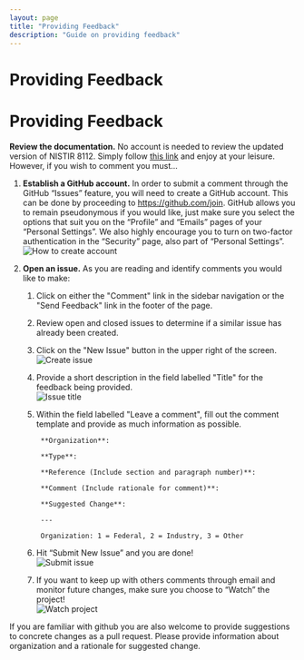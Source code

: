 ```yaml
---
layout: page
title: "Providing Feedback"
description: "Guide on providing feedback"
---
```


# Providing Feedback

# Providing Feedback

**Review the documentation.** No account is needed to review the updated version of NISTIR 8112. Simply follow [this link](https://pages.nist.gov/NISTIR-8112/NISTIR-8112.html) and enjoy at your leisure. However, if you wish to comment you must…

1. **Establish a GitHub account.** In order to submit a comment through the GitHub “Issues” feature, you will need to create a GitHub account. This can be done by proceeding to https://github.com/join. GitHub allows you to remain pseudonymous if you would like, just make sure you select the options that suit you on the “Profile” and “Emails” pages of your “Personal Settings”.  We also highly encourage you to turn on two-factor authentication in the “Security” page, also part of “Personal Settings”.  
  ![How to create account](assets/create_github_account.png)

2. **Open an issue.** As you are reading and identify comments you would like to make:

    1. Click on either the "Comment" link in the sidebar navigation or the "Send Feedback" link in the footer of the page.
    
    2. Review open and closed issues to determine if a similar issue has already been created.

    2. Click on the "New Issue" button in the upper right of the screen.  
    ![Create issue](assets/create_new_issue.png)

    4. Provide a short description in the field labelled "Title" for the feedback being provided.  
    ![Issue title](assets/issue_title.png)

    5. Within the field labelled "Leave a comment", fill out the comment template and provide as much information as possible.

            **Organization**:

            **Type**:

            **Reference (Include section and paragraph number)**:

            **Comment (Include rationale for comment)**:

            **Suggested Change**:

            ---

            Organization: 1 = Federal, 2 = Industry, 3 = Other

    6. Hit “Submit New Issue” and you are done!  
    ![Submit issue](assets/submit_new_issue.png)

    7. If you want to keep up with others comments through email and monitor future changes, make sure you choose to “Watch” the project!  
    ![Watch project](assets/watch_project.png)

If you are familiar with github you are also welcome to provide suggestions to concrete changes as a pull request. Please provide information about organization and a rationale for suggested change.
